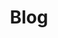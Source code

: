 ---
parent_zuid: 0
sort: 5
_item_zuid: 7-162dc8-cxhsx4
_version_zuid: 9-6a4a114-67dkx4
_version: 4
_lang: 1
_created_at: 2018-07-13 23:00:36
_created_by_user_zuid: 5-b4d1c4d6ca-hzfn90
_meta_link_text: Blog
_meta_title: Blog
_meta_description: null
_meta_keywords: null
created_at: 2018-07-13 23:00:40
updated_at: 2018-08-13 22:52:05
deleted_at: null
title: Blog
description: Far far away, behind the word mountains, far from the countries Vokalia and Consonantia, there live the blind texts.We've deciphered them here.
zuid: 18-6a4a117-bsn6rk
item_zuid: 7-162dc8-cxhsx4
version_zuid: 9-6a4a114-67dkx4
version_num: 4
publish_at: 2018-07-13 23:00:39
take_offline_at: null
published_by_user_zuid: 5-b4d1c4d6ca-hzfn90
---